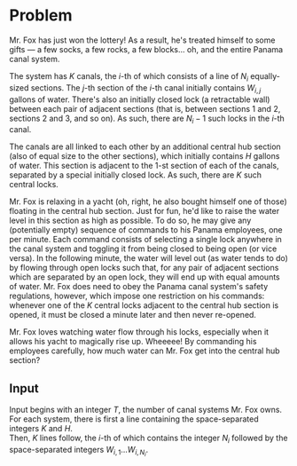 # Problem

Mr. Fox has just won the lottery! As a result, he's treated himself to some gifts — a few socks, a few rocks, a few blocks... oh, and the entire Panama canal system.

The system has $K$ canals, the $i$-th of which consists of a line of $N_i$ equally-sized sections. The $j$-th section of the $i$-th canal initially contains $W_{i,j}$ gallons of water. There's also an initially closed lock (a retractable wall) between each pair of adjacent sections (that is, between sections $1$ and $2$, sections $2$ and $3$, and so on). As such, there are $N_i-1$ such locks in the $i$-th canal.

The canals are all linked to each other by an additional central hub section (also of equal size to the other sections), which initially contains $H$ gallons of water. This section is adjacent to the $1$-st section of each of the canals, separated by a special initially closed lock. As such, there are $K$ such central locks.

Mr. Fox is relaxing in a yacht (oh, right, he also bought himself one of those) floating in the central hub section. Just for fun, he'd like to raise the water level in this section as high as possible. To do so, he may give any (potentially empty) sequence of commands to his Panama employees, one per minute. Each command consists of selecting a single lock anywhere in the canal system and toggling it from being closed to being open (or vice versa). In the following minute, the water will level out (as water tends to do) by flowing through open locks such that, for any pair of adjacent sections which are separated by an open lock, they will end up with equal amounts of water. Mr. Fox does need to obey the Panama canal system's safety regulations, however, which impose one restriction on his commands: whenever one of the $K$ central locks adjacent to the central hub section is opened, it must be closed a minute later and then never re-opened.

Mr. Fox loves watching water flow through his locks, especially when it allows his yacht to magically rise up. Wheeeee! By commanding his employees carefully, how much water can Mr. Fox get into the central hub section?

## Input

Input begins with an integer $T$, the number of canal systems Mr. Fox owns.  
For each system, there is first a line containing the space-separated integers $K$ and $H$.  
Then, $K$ lines follow, the $i$-th of which contains the integer $N_i$ followed by the space-separated integers $W_{i,1} ... W_{i,N_i}$.
